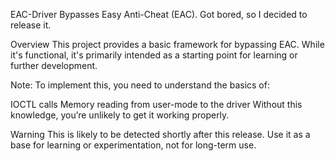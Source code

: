 EAC-Driver
Bypasses Easy Anti-Cheat (EAC). Got bored, so I decided to release it.

Overview
This project provides a basic framework for bypassing EAC. While it's functional, it's primarily intended as a starting point for learning or further development.

Note: To implement this, you need to understand the basics of:

IOCTL calls
Memory reading from user-mode to the driver
Without this knowledge, you’re unlikely to get it working properly.

Warning
This is likely to be detected shortly after this release. Use it as a base for learning or experimentation, not for long-term use.
